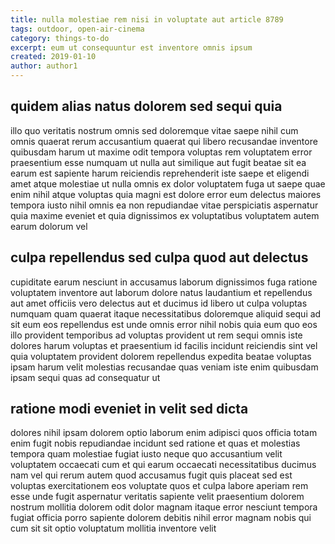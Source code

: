 ```yaml
---
title: nulla molestiae rem nisi in voluptate aut article 8789
tags: outdoor, open-air-cinema
category: things-to-do
excerpt: eum ut consequuntur est inventore omnis ipsum
created: 2019-01-10
author: author1
---
```


## quidem alias natus dolorem sed sequi quia

illo quo veritatis nostrum omnis sed doloremque vitae saepe nihil cum omnis quaerat rerum accusantium quaerat qui libero recusandae inventore quibusdam harum ut maxime odit tempora voluptas rem voluptatem error praesentium esse numquam ut nulla aut similique aut fugit beatae sit ea earum est sapiente harum reiciendis reprehenderit iste saepe et eligendi amet atque molestiae ut nulla omnis ex dolor voluptatem fuga ut saepe quae enim nihil atque voluptas quia magni est dolore error eum delectus maiores tempora iusto nihil omnis ea non repudiandae vitae perspiciatis aspernatur quia maxime eveniet et quia dignissimos ex voluptatibus voluptatem autem earum dolorum vel

## culpa repellendus sed culpa quod aut delectus

cupiditate earum nesciunt in accusamus laborum dignissimos fuga ratione voluptatem inventore aut laborum dolore natus laudantium et repellendus aut amet officiis vero delectus aut et ducimus id libero ut culpa voluptas numquam quam quaerat itaque necessitatibus doloremque aliquid sequi ad sit eum eos repellendus est unde omnis error nihil nobis quia eum quo eos illo provident temporibus ad voluptas provident ut rem sequi omnis iste dolores harum voluptas et praesentium id facilis incidunt reiciendis sint vel quia voluptatem provident dolorem repellendus expedita beatae voluptas ipsam harum velit molestias recusandae quas veniam iste enim quibusdam ipsam sequi quas ad consequatur ut

## ratione modi eveniet in velit sed dicta

dolores nihil ipsam dolorem optio laborum enim adipisci quos officia totam enim fugit nobis repudiandae incidunt sed ratione et quas et molestias tempora quam molestiae fugiat iusto neque quo accusantium velit voluptatem occaecati cum et qui earum occaecati necessitatibus ducimus nam vel qui rerum autem quod accusamus fugit quis placeat sed est voluptas exercitationem eos voluptate quos et culpa labore aperiam rem esse unde fugit aspernatur veritatis sapiente velit praesentium dolorem nostrum mollitia dolorem odit dolor magnam itaque error nesciunt tempora fugiat officia porro sapiente dolorem debitis nihil error magnam nobis qui cum sit sit optio voluptatum mollitia inventore velit
